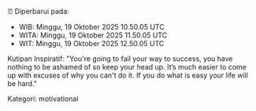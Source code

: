 ⏰ Diperbarui pada:
- WIB: Minggu, 19 Oktober 2025 10.50.05 UTC
- WITA: Minggu, 19 Oktober 2025 11.50.05 UTC
- WIT: Minggu, 19 Oktober 2025 12.50.05 UTC

Kutipan Inspiratif:
"You're going to fail your way to success, you have nothing to be ashamed of so keep your head up. It’s much easier to come up with excuses of why you can't do it. If you do what is easy your life will be hard."


Kategori: motivational

